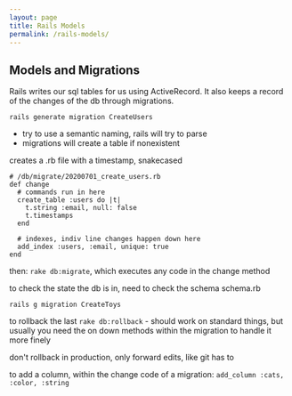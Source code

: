 ```yaml
---
layout: page
title: Rails Models
permalink: /rails-models/
---
```




## Models and Migrations

Rails writes our sql tables for us using ActiveRecord. It also keeps a record of the changes of the db through migrations.

`rails generate migration CreateUsers`

- try to use a semantic naming, rails will try to parse
- migrations will create a table if nonexistent

creates a .rb file with a timestamp, snakecased

```ru
# /db/migrate/20200701_create_users.rb
def change
  # commands run in here
  create_table :users do |t|
    t.string :email, null: false
    t.timestamps
  end

  # indexes, indiv line changes happen down here
  add_index :users, :email, unique: true
end
```

then:
`rake db:migrate`, which executes any code in the change method

to check the state the db is in, need to check the schema
schema.rb

`rails g migration CreateToys`

to rollback the last
`rake db:rollback` - should work on standard things, but usually you need the on down methods within the migration to handle it more finely

don't rollback in production, only forward edits, like git has to

to add a column, within the change code of a migration:
`add_column :cats, :color, :string`


